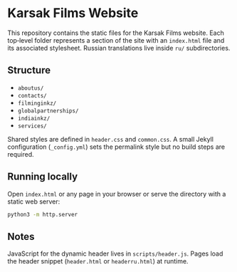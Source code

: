 # Karsak Films Website

This repository contains the static files for the Karsak Films website. Each top‑level
folder represents a section of the site with an `index.html` file and its
associated stylesheet. Russian translations live inside `ru/` subdirectories.

## Structure
- `aboutus/`
- `contacts/`
- `filminginkz/`
- `globalpartnerships/`
- `indiainkz/`
- `services/`

Shared styles are defined in `header.css` and `common.css`. A small Jekyll
configuration (`_config.yml`) sets the permalink style but no build steps are
required.

## Running locally
Open `index.html` or any page in your browser or serve the directory with a
static web server:

```bash
python3 -m http.server
```

## Notes
JavaScript for the dynamic header lives in `scripts/header.js`. Pages load the
header snippet (`header.html` or `headerru.html`) at runtime.
